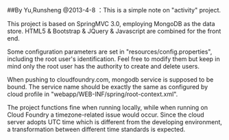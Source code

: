 ##By Yu,Runsheng @2013-4-8 ：This is a simple note on "activity" project.

This project is based on SpringMVC 3.0, employing MongoDB as the data store. HTML5 & Bootstrap & JQuery & Javascript are combined for the front end.

Some configuration parameters are set in "resources/config.properties", including the root user's identification. Feel free to modify them but keep in mind only the root user has the authority to create and delete users.

When pushing to cloudfoundry.com, mongodb service is supposed to be bound. The service name should be exactly the same as configured by cloud profile in "webapp/WEB-INF/spring/root-context.xml".

The project functions fine when running locally, while when running on Cloud Foundry a timezone-related issue would occur. Since the cloud server adopts UTC time which is different from the developing environment, a transformation between different time standards is expected.  
